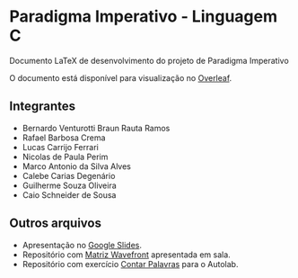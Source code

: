 # Paradigma Imperativo - Linguagem C

Documento LaTeX de desenvolvimento do projeto de Paradigma Imperativo

O documento está disponível para visualização no [Overleaf](https://www.overleaf.com/read/knwbkxybybqx#a6b6a6).

## Integrantes

- Bernardo Venturotti Braun Rauta Ramos
- Rafael Barbosa Crema
- Lucas Carrijo Ferrari
- Nicolas de Paula Perim
- Marco Antonio da Silva Alves
- Calebe Carias Degenário
- Guilherme Souza Oliveira
- Caio Schneider de Sousa

## Outros arquivos

- Apresentação no [Google Slides](https://docs.google.com/presentation/d/1_64v6pdpr2_e-yBWh35_gFtmyyKQKtseYVF-V8jNo2o/edit?usp=sharing).
- Repositório com [Matriz Wavefront](https://github.com/bernardovento/Matriz-Wavefront) apresentada em sala.
- Repositório com exercício [Contar Palavras](https://github.com/luwucaz/contarPalavras) para o Autolab.
